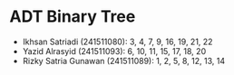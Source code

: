 # ADT Binary Tree

- Ikhsan Satriadi (241511080): 3, 4, 7, 9, 16, 19, 21, 22
- Yazid Alrasyid (241511093): 6, 10, 11, 15, 17, 18, 20
- Rizky Satria Gunawan (241511089): 1, 2, 5, 8, 12, 13, 14
